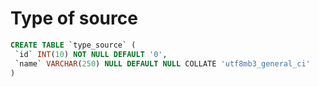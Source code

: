 # Type of source

```sql
CREATE TABLE `type_source` (
 `id` INT(10) NOT NULL DEFAULT '0',
 `name` VARCHAR(250) NULL DEFAULT NULL COLLATE 'utf8mb3_general_ci'
)
